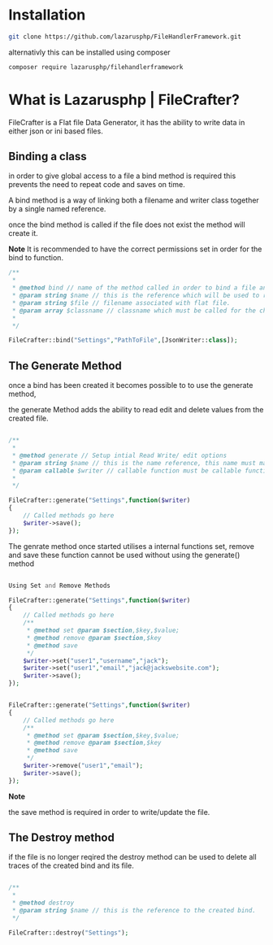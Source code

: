 <!-- Installation Documentation  -->
# Installation 

```sh
git clone https://github.com/lazarusphp/FileHandlerFramework.git
```
alternativly this can be installed using composer
```sh
composer require lazarusphp/filehandlerframework
```

<!-- Bind method Documentation -->
# What is Lazarusphp | FileCrafter?

FileCrafter is a Flat file Data Generator, it has the ability to write data in either json or ini based files.

## Binding a class

in order to give global access to a file a bind method is required this prevents the need to repeat code and saves on time.

A bind method is a way of linking both a filename and writer class together by a single named reference.

once the bind method is called if the file does not exist the method will create it.

**Note**
It is recommended to have the correct permissions set in order for the bind to function.

```php
/**
 * 
 * @method bind // name of the method called in order to bind a file and name to a class.
 * @param string $name // this is the reference which will be used to reference the file.
 * @param string $file // filename associated with flat file.
 * @param array $classname // classname which must be called for the chosen Writer ie : JsonWriter or IniWriter must also be encased in an array
 * 
 */

FileCrafter::bind("Settings","PathToFile",[JsonWriter::class]);
```

<!-- The Generate method -->

## The Generate Method

once a bind has been created it becomes possible to to use the generate method,

the generate Method adds the ability to read edit and delete values from the created file.

```php

/**
 * 
 * @method generate // Setup intial Read Write/ edit options
 * @param string $name // this is the name reference, this name must match the bind name.
 * @param callable $writer // callable function must be callable function.
 * 
 */

FileCrafter::generate("Settings",function($writer)
{
    // Called methods go here
    $writer->save();
});
```

The genrate method once started utilises a internal functions set, remove and save these function cannot be used without using the generate() method

```php

Using Set and Remove Methods

FileCrafter::generate("Settings",function($writer)
{
    // Called methods go here
    /**
     * @method set @param $section,$key,$value;
     * @method remove @param $section,$key
     * @method save
     */ 
    $writer->set("user1","username","jack");
    $writer->set("user1","email","jack@jackswebsite.com");
    $writer->save();
});
```

```php

FileCrafter::generate("Settings",function($writer)
{
    // Called methods go here
    /**
     * @method set @param $section,$key,$value;
     * @method remove @param $section,$key
     * @method save
     */ 
    $writer->remove("user1","email");
    $writer->save();
});
```

**Note**

the save method is required in order to write/update the file.

<!-- The Destroy method -->

## The Destroy method

if the file is no longer reqired the destroy method can be used to delete all traces of the created bind and its file.

```php

/**
 * 
 * @method destroy
 * @param string $name // this is the reference to the created bind.
 */

FileCrafter::destroy("Settings");

```